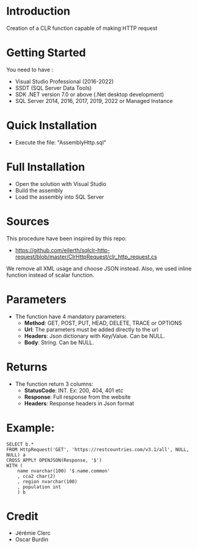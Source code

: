 # Introduction 
Creation of a CLR function capable of making HTTP request

# Getting Started
You need to have : 
- Visual Studio Professional (2016-2022)
- SSDT (SQL Server Data Tools)
- SDK .NET version 7.0 or above (.Net desktop development)
- SQL Server 2014, 2016, 2017, 2019, 2022 or Managed Instance

# Quick Installation
- Execute the file: "AssemblyHttp.sql"

# Full Installation
- Open the solution with Visual Studio
- Build the assembly
- Load the assembly into SQL Server

# Sources
This procedure have been inspired by this repo:
- https://github.com/eilerth/sqlclr-http-request/blob/master/ClrHttpRequest/clr_http_request.cs

We remove all XML usage and choose JSON instead. Also, we used inline function instead of scalar function.

# Parameters
- The function have 4 mandatory parameters:
  - **Method**: GET, POST, PUT, HEAD, DELETE, TRACE or OPTIONS
  - **Url**: The parameters must be added directly to the url
  - **Headers**: Json dictionary with Key/Value. Can be NULL.
  - **Body**: String. Can be NULL.

# Returns
- The function return 3 columns:
  - **StatusCode**: INT. Ex: 200, 404, 401 etc
  - **Response**: Full response from the website
  - **Headers**: Response headers in Json format

# Example:
```
SELECT b.*
FROM HttpRequest('GET', 'https://restcountries.com/v3.1/all', NULL, NULL) a
CROSS APPLY OPENJSON(Response, '$')
WITH (
	name nvarchar(100) '$.name.common'
	, cca2 char(2)
	, region nvarchar(100)
	, population int
	) b
```

# Credit
- Jérémie Clerc
- Oscar Burdin 

